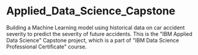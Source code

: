 # Applied_Data_Science_Capstone
Building a Machine Learning model using historical data on car accident severity to predict the severity of future accidents.
This is the "IBM Applied Data Science" Capstone project, which is a part of "IBM Data Science Professional Certificate" course.
